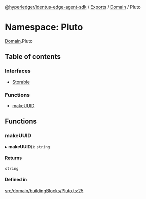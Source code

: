 [@hyperledger/identus-edge-agent-sdk](../README.md) / [Exports](../modules.md) / [Domain](Domain.md) / Pluto

# Namespace: Pluto

[Domain](Domain.md).Pluto

## Table of contents

### Interfaces

- [Storable](../interfaces/Domain.Pluto.Storable.md)

### Functions

- [makeUUID](Domain.Pluto.md#makeuuid)

## Functions

### makeUUID

▸ **makeUUID**(): `string`

#### Returns

`string`

#### Defined in

[src/domain/buildingBlocks/Pluto.ts:25](https://github.com/hyperledger/identus-edge-agent-sdk-ts/blob/8455e548651bea11f474591a89d22007cfe2962c/src/domain/buildingBlocks/Pluto.ts#L25)
